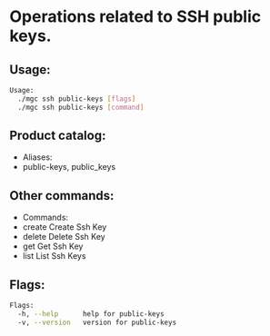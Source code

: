 # Operations related to SSH public keys.

## Usage:
```bash
Usage:
  ./mgc ssh public-keys [flags]
  ./mgc ssh public-keys [command]
```

## Product catalog:
- Aliases:
- public-keys, public_keys

## Other commands:
- Commands:
- create      Create Ssh Key
- delete      Delete Ssh Key
- get         Get Ssh Key
- list        List Ssh Keys

## Flags:
```bash
Flags:
  -h, --help      help for public-keys
  -v, --version   version for public-keys
```

